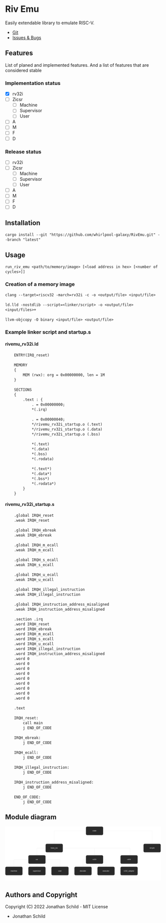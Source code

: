 # Riv Emu

Easily extendable library to emulate RISC-V.

- [Git](https://github.com/whirlpool-galaxy/RivEmu)
- [Issues & Bugs](https://github.com/whirlpool-galaxy/RivEmu/issues/new)

## Features
List of planed and implemented features. And a list of features that are considered stable

### Implementation status

 - [x] rv32i
 - [ ] Zicsr
     - [ ] Machine
     - [ ] Supervisor
     - [ ] User
 - [ ] A
 - [ ] M
 - [ ] F
 - [ ] D

### Release status

 - [ ] rv32i
 - [ ] Zicsr
     - [ ] Machine
     - [ ] Supervisor
     - [ ] User
 - [ ] A
 - [ ] M
 - [ ] F
 - [ ] D

## Installation

    cargo install --git "https://github.com/whirlpool-galaxy/RivEmu.git" --branch "latest"

## Usage

    run_riv_emu <path/to/memory/image> [<load address in hex> [<number of cycles>]]

### Creation of a memory image

    clang --target=riscv32 -march=rv32i -c -o <output/file> <input/file>

    ld.lld -nostdlib --script=<linker/script> -o <output/file> <input/files>+

    llvm-objcopy -O binary <input/file> <output/file>

### Example linker script and startup.s

#### rivemu_rv32i.ld

```
    ENTRY(IRQ_reset)

    MEMORY
    {
        MEM (rwx): org = 0x00000000, len = 1M
    }

    SECTIONS
    {  
        .text : {
            . = 0x00000000;
            *(.irq)

            . = 0x00000040;
            */rivemu_rv32i_startup.o (.text)
            */rivemu_rv32i_startup.o (.data)
            */rivemu_rv32i_startup.o (.bss)

            *(.text)
            *(.data)
            *(.bss)
            *(.rodata)

            *(.text*)
            *(.data*)
            *(.bss*)
            *(.rodata*)
        }
    }
```

#### rivemu_rv32i_startup.s

```
    .global IRQH_reset
    .weak IRQH_reset
    
    .global IRQH_ebreak
    .weak IRQH_ebreak
    
    .global IRQH_m_ecall
    .weak IRQH_m_ecall
    
    .global IRQH_s_ecall
    .weak IRQH_s_ecall
    
    .global IRQH_u_ecall
    .weak IRQH_u_ecall
    
    .global IRQH_illegal_instruction
    .weak IRQH_illegal_instruction
    
    .global IRQH_instruction_address_misaligned
    .weak IRQH_instruction_address_misaligned
    
    .section .irq
    .word IRQH_reset
    .word IRQH_ebreak
    .word IRQH_m_ecall
    .word IRQH_s_ecall
    .word IRQH_u_ecall
    .word IRQH_illegal_instruction
    .word IRQH_instruction_address_misaligned
    .word 0
    .word 0
    .word 0
    .word 0
    .word 0
    .word 0
    .word 0
    .word 0
    .word 0
    
    .text
    
    IRQH_reset:
        call main
        j END_OF_CODE
    
    IRQH_ebreak:
        j END_OF_CODE
    
    IRQH_ecall:
        j END_OF_CODE
    
    IRQH_illegal_instruction:
        j END_OF_CODE
    
    IRQH_instruction_address_misaligned:
        j END_OF_CODE
    
    END_OF_CODE:
        j END_OF_CODE
``` 

## Module diagram

![module overview](doc/module.png)

## Authors and Copyright
Copyright (C) 2022 Jonathan Schild - MIT License

 - Jonathan Schild
